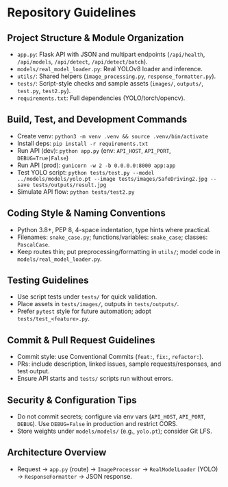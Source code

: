 # Repository Guidelines

## Project Structure & Module Organization
- `app.py`: Flask API with JSON and multipart endpoints (`/api/health`, `/api/models`, `/api/detect`, `/api/detect/batch`).
- `models/real_model_loader.py`: Real YOLOv8 loader and inference.
- `utils/`: Shared helpers (`image_processing.py`, `response_formatter.py`).
- `tests/`: Script-style checks and sample assets (`images/`, `outputs/`, `test.py`, `test2.py`).
- `requirements.txt`: Full dependencies (YOLO/torch/opencv). 

## Build, Test, and Development Commands
- Create venv: `python3 -m venv .venv && source .venv/bin/activate`
- Install deps: `pip install -r requirements.txt`
- Run API (dev): `python app.py` (env: `API_HOST`, `API_PORT`, `DEBUG=True|False`)
- Run API (prod): `gunicorn -w 2 -b 0.0.0.0:8000 app:app`
- Test YOLO script: `python tests/test.py --model ../models/models/yolo.pt --image tests/images/SafeDriving2.jpg --save tests/outputs/result.jpg`
- Simulate API flow: `python tests/test2.py`

## Coding Style & Naming Conventions
- Python 3.8+, PEP 8, 4-space indentation, type hints where practical.
- Filenames: `snake_case.py`; functions/variables: `snake_case`; classes: `PascalCase`.
- Keep routes thin; put preprocessing/formatting in `utils/`; model code in `models/real_model_loader.py`.

## Testing Guidelines
- Use script tests under `tests/` for quick validation.
- Place assets in `tests/images/`, outputs in `tests/outputs/`.
- Prefer `pytest` style for future automation; adopt `tests/test_<feature>.py`.

## Commit & Pull Request Guidelines
- Commit style: use Conventional Commits (`feat:`, `fix:`, `refactor:`).
- PRs: include description, linked issues, sample requests/responses, and test output.
- Ensure API starts and `tests/` scripts run without errors.

## Security & Configuration Tips
- Do not commit secrets; configure via env vars (`API_HOST`, `API_PORT`, `DEBUG`). Use `DEBUG=False` in production and restrict CORS.
- Store weights under `models/models/` (e.g., `yolo.pt`); consider Git LFS.

## Architecture Overview
- Request → `app.py` (route) → `ImageProcessor` → `RealModelLoader` (YOLO) → `ResponseFormatter` → JSON response.
